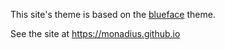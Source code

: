 This site's theme is based on the [blueface](https://github.com/thien/blueface) theme.

See the site at https://monadius.github.io
